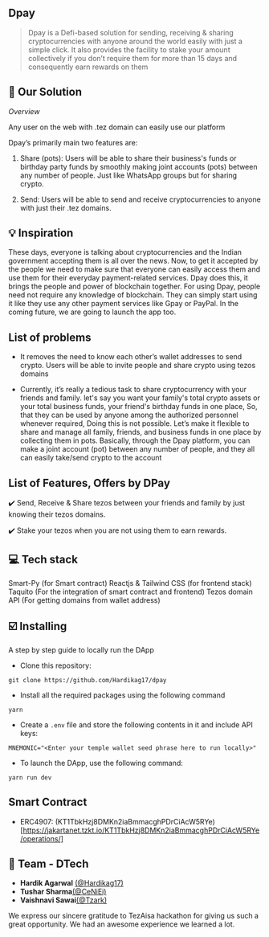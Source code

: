 ## Dpay

> Dpay is a Defi-based solution for sending, receiving & sharing cryptocurrencies with anyone around the world easily with just a simple click. It also provides the facility to stake your amount collectively if you don’t require them for more than 15 days and consequently earn rewards on them


## 🧵 Our Solution

*Overview*

Any user on the web with .tez domain can easily use our platform 

Dpay’s primarily main two features are:

1. Share (pots): Users will be able to share their business's funds or birthday party funds by smoothly making joint accounts (pots) between any number of people. Just like WhatsApp groups but for sharing crypto. 

2. Send: Users will be able to send and receive cryptocurrencies to anyone with just their .tez domains.



## 💡 Inspiration

These days, everyone is talking about cryptocurrencies and the Indian government accepting them is all over the news. Now, to get it accepted by the people we need to make sure that everyone can easily access them and use them for their everyday payment-related services.  Dpay does this, it brings the people and power of blockchain together. For using Dpay, people need not require any knowledge of blockchain. They can simply start using it like they use any other payment services like Gpay or PayPal. In the coming future, we are going to launch the app too.

## List of problems

- It removes the need to know each other’s wallet addresses to send crypto. Users will be able to invite people and share crypto using tezos domains

- Currently, it’s really a tedious task to share cryptocurrency with your friends and family. let's say you want your family's total crypto assets or your total business funds, your friend's birthday funds in one place, So, that they can be used by anyone among the authorized personnel whenever required, Doing this is not possible. Let’s make it flexible to share and manage all family, friends, and business funds in one place by collecting them in pots. Basically, through the Dpay platform, you can make a joint account (pot) between any number of people, and they all can easily take/send crypto to the account



## List of Features, Offers by DPay

✔️ Send, Receive & Share tezos between your friends and family by just knowing their tezos domains.

✔️ Stake your tezos when you are not using them to earn rewards. 

## 💻 Tech stack 

Smart-Py (for Smart contract)
Reactjs & Tailwind CSS (for frontend stack)
Taquito (For the integration of smart contract and frontend)
Tezos domain API (For getting domains from wallet address)

## ☑️ Installing

A step by step guide to locally run the DApp

- Clone this repository:

```
git clone https://github.com/Hardikag17/dpay
```

- Install all the required packages using the following command

```
yarn
```

- Create a `.env` file and store the following contents in it and include API keys:

```
MNEMONIC="<Enter your temple wallet seed phrase here to run locally>"
```

- To launch the DApp, use the following command:

```
yarn run dev
```



## Smart Contract

- ERC4907: (KT1TbkHzj8DMKn2iaBmmacghPDrCiAcW5RYe)[https://jakartanet.tzkt.io/KT1TbkHzj8DMKn2iaBmmacghPDrCiAcW5RYe/operations/]


## 🙌 Team - **DTech**

- **Hardik Agarwal** [(@Hardikag17)](https://github.com/Hardikag17)
- **Tushar Sharma**[(@CeNiEi)](https://github.com/CeNiEi)
- **Vaishnavi Sawai**[(@Tzark)](https://github.com/vaishnavi-sawai)

We express our sincere gratitude to TezAisa hackathon for giving us such a great opportunity. We had an awesome experience we learned a lot.

<br/>
